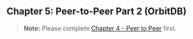 ## Chapter 5: Peer-to-Peer Part 2 (OrbitDB)

> **Note:** Please complete [Chapter 4 - Peer to Peer](./04_P2P_Part_2.md) first.
